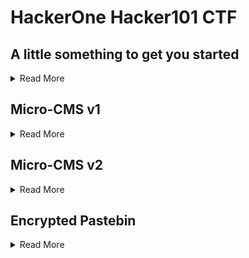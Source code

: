 # HackerOne Hacker101 CTF

## A little something to get you started
<details><summary>Read More</summary>
A simple page with a message: `Welcome to level 0. Enjoy your stay.`

Opening the browser dev tools, you can see that an image called background.png has been loaded. Opening that image in a new tab, the flag is revealed.

<details><summary>Flag</summary>
	<p>	
^FLAG^9933f2b9362ed67cb07736d3c58fa8f0df309e517836266caadc1ef75536331f$FLAG$
</p>
</details>
<p>
</details>

## Micro-CMS v1
<details><summary>Read More</summary>
This one has 4 flags to capture.

The web page has three links: Testing, Markdown Test, and Create a new page. Visiting the links, the site appears to let you create pages using Markdown. On the create page, there is a note that Markdown is supported, but scripts are not. 

We shall see about that.

### XSS #1

Sure enough, simply including a `<scrpit>` tag doesn't work.
Taking a look at the [OWASP xss attacks page](https://owasp.org/www-community/attacks/xss/) provides some alternatives. One in particular works:
```
<b onmouseover=alert('Wufff!')>click me!</b>
```

So the alert pops up with the message. Was half expecting the flag. Taking a look at the raw response payload in the browser dev tools reveals something interesting. The flag has been added to the mouseover.
<details><summary>Flag 1</summary>
	<p>	
^FLAG^2a5c351ae314aa8524200fd2a2c9024eb891c3422c1af883bdc65a5e19f22265$FLAG$
</p>
</details>

### XSS #2
I just get a feeling I should try something similar in the title. Going back to edit the page and adding the same payload to the title results in...uri encoded characters. Hm.

But when I navigate back to home, the title is used as the link text for my page! And an alert pops up with the 2nd flag:
<details><summary>Flag 2</summary>
	<p>	
^FLAG^43ae863005e42e2d57b617fa862d533df75788fdca51a024621e63f59c948616$FLAG$
</p>
</details>

Two down, two to go.

### Gaining Access to Page 4
Taking a look at the existing 'Markdown Test' page, I see text that says adorable kitten. But I don't see any adorable kitten... I click on edit, and see that it's supposed to load an image from a url, that apparently doesn't exist. The OWASP xss page had examples using images. So I replace the url with one of the examples:
```
![adorable kitten]("http://url.to.file.which/not.exist" onerror=alert(document.cookie);)
```
Well. Now the page says 'adorable kitten)'. But it did change. Inspecting the network tab, I see my GET request for page 2, but then another GET for the file `not.exist" flag=` which of course 404s. flag??? Better check the raw response for page 2. And yep, actually the flag has been inserted into the img src. It's broken, but it's there. Unfortunately, it's flag 1 again.


In the meantime, I've noticed that the existing links direct to urls of 'page/1' and 'page/2'. When I create a test page, it's assigned to 'page/6'. Well, what about pages 3, 4, and 5? 

Page 3 and 5 return 404s. But page 4 returns a 403! 

Can I import page 4 into my own page? Html seems somewhat supported by Markdown, so I'll try to use an iframe:
`<iframe src="=4" ></iframe>`

The iframe loads! But it's still the Forbidden message. 

Ok, but what if I try accessing page 4 from the edit page? If I navigate to a page I can access, click the edit link, the url is '/page/edit/2'. Can I change it to a 4? 

Oh, turns out I can. And there is a flag:
<details><summary>Flag 3</summary>
	<p>	
^FLAG^1732e1ff3fab8cfd7cca9a26e8a6061b57a0a1953e88dc24191c6dfa5b4635e7$FLAG$ 
</p>
</details>

And then I found the last flag by accident, on the edit page. I fat-fingered the enter key and added a single quote to the end of the url. The page that loaded was flag number 4. I don't really understand this one.

<details><summary>Flag 4</summary>
	<p>	
^FLAG^2adb864946c28bd69723ed9f4694551e4319896dd70e827d8a66ef299f8971ea$FLAG$
</p>
</details>
<p>
</details>

## Micro-CMS v2 
<details><summary>Read More</summary>

### Initial Once-Over
Another Micro CMS site, this time with three flags to find. 

Visiting the changelog page, I am informed that auth has been added, and only admin users can add or edit pages. When I click the 'edit' link, I am directed to a login page. I'm not so lucky as to get in using admin/admin, but can see that the username and password are send as request params in the POST request.

Also found that there is a forbidded page 3.

### Running an Automated Scan

Decided to give [OWASP ZAP](https://www.zaproxy.org/) a try, since I hadn't used it before. Just ran the automated scan to see if anything came up.

#### XSS Strikes Again
Turns out that the scan found one of the flags for me. So while attempting to navigate to an edit page in the browser, I'm redirected to the login page. But as ZAP has discovered, requesting the edit page while using the POST verb and including values for 
username and password in the request body will generate a response containing a flag:

<details><summary>Flag 1</summary>
	<p>	
^FLAG^844e7cfe80058456158057d1e62fc271aa2e525b9b2a871ce55c7c1b3f4fee1b$FLAG$
</p>
</details>

ZAP tried some xss injection payloads for username and password, but trying it out myself shows that any arbitrary values will do. For instance:
```
POST /8cbf00c8e2/page/edit/1 HTTP/1.1
username=aaaa&password=bbbb
```

#### SQL Injection Vulnerability
Anything else in the scan results? Uh yea, got a pretty great error message from the login page with request parameters of `username=%27%22%3Cscript%3Ealert%281%29%3B%3C%2Fscript%3E&password=`:

```
Traceback (most recent call last):
  File "./main.py", line 145, in do_login
    if cur.execute('SELECT password FROM admins WHERE username=\'%s\'' % request.form['username'].replace('%', '%%')) == 0:
  File "/usr/local/lib/python2.7/site-packages/MySQLdb/cursors.py", line 255, in execute
    self.errorhandler(self, exc, value)
  File "/usr/local/lib/python2.7/site-packages/MySQLdb/connections.py", line 50, in defaulterrorhandler
    raise errorvalue
ProgrammingError: (1064, 'You have an error in your SQL syntax; check the manual that corresponds to your MariaDB server version for the right syntax to use near \'"<script>alert(1);</script>\'\' at line 1')

```

This tells me that the web server is accessing a MariaDB (MySQL) database. More specifically, there is a table named admins, with username and password columns. Also get some full system paths. 
But most importantly, we have a SQL injection vulnerability.

The unescaped username param was `'"<script>alert(1);</script>`. Tried again with just `'` as the username (uri encoded the param as `%27` first), and was able to get the same error message.

### Scripting SQLi Payloads to Discover Credentials

Trying `username=%27%20OR%201%3D1%3B&password=` comes back with a new message on the login page: invalid password. So forcing a true conditional statement shows that there is a different message for a successful query on users in the admin table. I can probably use this to harvest a username.

I have some python scripts I'd put together for a previous CTF challenge which injects LIKE statements to brute force a password match one character at a time. Looking at the error message, looks like `%` characters will be a problem though. Some browsing of the MariaDB docs reveals the REGEXP operator may help. With a bit of trial and error, I arrive at the following payload to pass as the username:
```
' OR username REGEXP 'a';
```
This gives me the Unknown user message. However, changing the 'a' to 'e', I now see the invalid password message. So there is a username that contains an 'e', but not a username containing an 'a'.

Now I can modify my existing script (which I'll include in this folder). First, I iterate through lowercase characters and numbers (REGEXP is case insensitive, but so are usernames usually (fingers crossed)) and collect a set of characters matched in the table's usernames. Then I modify the payload a bit to `' OR username REGEXP '^(test_string)';`, which looks for matches at the beginning of the username. This will put the characters in order.

Running the script, I get:
```
('Found char ', 'e')
('Found char ', 'i')
('Found char ', 'm')
('Found char ', 't')
('Username so far:', 'e')
('Username so far:', 'em')
('Username so far:', 'emm')
('Username so far:', 'emmi')
('Username so far:', 'emmit')
('Username so far:', 'emmitt')
('Username:', 'emmitt')
```
Trying out the username 'emmitt' on the page with whatever password gives me the 'invalid password' message.

Ok. Now what do I do with the username? I can use it to modify the sql injection payload in order to brute force the password in a similar manner. Changing the username to `emmitt' AND password REGEXP '{0}.';` (where {0} is replaced by the test string), I should be able to reuse my script to find the characters in the password and the order in which they appear.

A few things I'll need to keep in mind: 
1. Passwords are probably case sensitive, but the REGEXP will return a match for either case. 
2. The password may not be stored in plain text. So what I get may not be the final result.

Result:
```
('Found char ', 'b')
('Found char ', 'e')
('Found char ', 'k')
('Found char ', 'o')
('Found char ', 'r')
('password so far:', 'b')
('password so far:', 'br')
('password so far:', 'bro')
('password so far:', 'broo')
('password so far:', 'brook')
('password so far:', 'brooke')
('password:', 'brooke')
```
Lucky for me, the password was actually all lower case, so I didn't have to go through the exercise of trying all case variants. Logging in with the credentials yields a flag:
<details><summary>Flag 2</summary>
	<p>	
^FLAG^2c28140afa9597a8d90aba72ad4e4708599f2e5aeee0f6e2efaca2227ccc57c7$FLAG$
</p>
</details>

There is one more flag to find, and I'm guessing that it's to be found on the restricted page 3. Using the credentials on the site didn't appear to leave me logged in, so I'll have to find another way to access page 3. 

### A Little Help from sqlmap 
One tool that was mentioned in the [PayloadsAllTheThings SQL Injection cheatsheet](https://github.com/swisskyrepo/PayloadsAllTheThings/tree/master/SQL%20Injection) I've been referencing is [sqlmap](https://github.com/sqlmapproject/sqlmap). It's a command line tool that automates discovery and exploitation of SQL Injection vulnerabilities. Figure I may as well test it out, and see if I can get any more information. It's likely page content is also stored in the database. After cloning the repo and rtfm, I go with the following command:
```
python sqlmap.py -v -u http://[target]/login --method=POST --data="username=emmitt&password=brooke" --skip=password -a
```
This skips attempting to inject the password param since it's not injectable. The -a option is to dump EVERYTHING.
And it does. The admins table is dumped, followed by the pages table. Which includes the content for the forbidden page three. The flag is found:
<details><summary>Flag 3</summary>
	<p>	
^FLAG^3a4381fac9b9ea1150d772204981463d1724c56b9ab3fc0dd6ce4adcb94d15c3$FLAG$
</p>
</details>
<p>
</details>

## Encrypted Pastebin
<details><summary>Read More</summary>
Here we have a website called 'Encrypted Pastebin', with a message that reads:
```
We've developed the most secure pastebin on the internet. Your data is protected with military-grade 128-bit AES encryption. The key for your data is never stored in our database, so no hacker can ever gain unauthorized access.
```
The page also contains a form. And a 1x1 gif named 'tracking.gif'

### Messing With URL Query Params
Creating a test post results in a page ?post=4XgTu!iq7bU2Stw1W0vz5PZlM!VnkcmwQzJal95surrf!owYF-o-4rhMSomkVsYUrmpoN6OObkbmfiy4rlidibiQF0wAyyBhtJz3O164GMJLIP3ek1IcPIj0U2GG2rL7k3-oo5Q1tKU-Ey2WiwkcgliR9Y0eT3QuwfJfsJlcUoJm12bK0epc5oMzJBjTgytI5O5M!PkGQRKNoZ9HH3JVSw~~

Obvious thing to do is try navigating to a different post using the query params. Attempting to load post=1 results in the 
<details><summary>Flag 1</summary>
	<p>	
^FLAG^dedbcfb7edfbc14940b66e684c5fca7d6e2646da1c1a1e55bba7df6cf6b6d46e$FLAG$
</p>
</details>

And a cool error message...

### Follow the Error Messages

```
Traceback (most recent call last):
  File "./main.py", line 69, in index
    post = json.loads(decryptLink(postCt).decode('utf8'))
  File "./common.py", line 46, in decryptLink
    data = b64d(data)
  File "./common.py", line 11, in <lambda>
    b64d = lambda x: base64.decodestring(x.replace('~', '=').replace('!', '/').replace('-', '+'))
  File "/usr/local/lib/python2.7/base64.py", line 328, in decodestring
    return binascii.a2b_base64(s)
Error: Incorrect padding
```
That's helpful. So the post is decoded into json via sending a variable `postCt` to decryptLink in the file common.py. In decryptLink, at some point some `data` is base64 decoded. This b64d function replaces the `~` character with `=`, `-` with `+`, and '!' with '/' before calling python's base64.py. And this is where it barfs, upon attempting to base64 decode '1'.

Ok so now if I create a post with no title and no content, I still get a string:
`BNEwZagYCJgVuUg7iiZK5jvo7HZ7t7TiP0DfVR5B9xjnn5e6X4I5g8FIsY4nS2DR3ut-zpf4pCNXx030CS2Dbb-ScHANkAPjQSNO6776AdpWqp0l6S5Fcu7bGYN7QY0ra8aF239CTyTSE0Olxuw8Cq4HtE52FGu4a-jfKgqsfE6OVRoLjEB5jr8OZov99ViI4J5FIKE!beua3lpoOSFLlg~~`

I get a different string if I try again:
`ED1BnZaT3y4eVHR3XBaNiuYTL9zDkBsHPgOqrfN-qpiXE2atEraCwqg7EklTaLj9WuFDx!eSacgVtVZ4srfPFQZ3yB3JwJiYS!ZrRZQYN31NGt6L5lUBRnlTrlbR8pLPljsI1fFwtTQidqxBSNRt3cBfLe5z5kLJUD9tJe91DzixJytLM1SglWcs1T7t4-E2XRLLdm5XyqtlThTKAcVArA~~`

So I don't get the same cipher text each time, which lowers my chances that the site is just lying about using AES.

Since I can get raw error message info simply by supplying query params, maybe I get get more errors. What if I ask for a post that is valid base64 encoding?

for `?post=d2hvYW1p` I do get a new error message:
```
Traceback (most recent call last):
  File "./main.py", line 69, in index
    post = json.loads(decryptLink(postCt).decode('utf8'))
  File "./common.py", line 48, in decryptLink
    cipher = AES.new(staticKey, AES.MODE_CBC, iv)
  File "/usr/local/lib/python2.7/site-packages/Crypto/Cipher/AES.py", line 95, in new
    return AESCipher(key, *args, **kwargs)
  File "/usr/local/lib/python2.7/site-packages/Crypto/Cipher/AES.py", line 59, in __init__
    blockalgo.BlockAlgo.__init__(self, _AES, key, *args, **kwargs)
  File "/usr/local/lib/python2.7/site-packages/Crypto/Cipher/blockalgo.py", line 141, in __init__
    self._cipher = factory.new(key, *args, **kwargs)
ValueError: IV must be 16 bytes long
```

Some more information is leaked:
* AES is indeed being used here. 
* It's being used in CBC mode. 
* There is a static key. 
* The initialization vector must be 16 bytes long. However, since I am seeing this stack trace, my input must have an influence on how the IV is determined.

A question:
* Is there a database where the post content is stored? Or is it all contained in the post name?

If the form content is encrypted and used as the post name, then the post name length should be reflective of this. So I tested the tokens generated for an empty form, body with 1 character, 16 characters, 17 characters. The base64-decoded token length was 160 bytes each time. But maybe the tile is used? Testing similar plaintext titles also resulted in a constant size post token.

So it seems that some other name must be assigned to a post. Whatever this is is encrypted, but is not the content itself. There is a variable called postCt, which could stand for post count. But I would need to be able find the right encrypted payload for any number in order to use this to my advantage.

The website says that the keys aren't stored in the database. But the key could very well be in the source code. Or an env variable. 

I should be able to get at least one additional error case to leak. I know the length of the tokens now, so I can cobble something together that is "valid" in the sense that it will be decrypted, but doesn't refer to any known post. First, I will create a post and get a token (I just submit a blank form). Next I'll create a second post (just a body of 'a'). I base64 decode to hex, swap in the first 16 bytes of the 2nd token into the 1st, re-encode, and set it as the post query param. I do get a new error:
```
Traceback (most recent call last):
  File "./main.py", line 69, in index
    post = json.loads(decryptLink(postCt).decode('utf8'))
  File "/usr/local/lib/python2.7/encodings/utf_8.py", line 16, in decode
    return codecs.utf_8_decode(input, errors, True)
UnicodeDecodeError: 'utf8' codec can't decode byte 0x88 in position 0: invalid start byte
```
Or if I place the first 16 bytes from another encoded token into the one for 'a':
```
Traceback (most recent call last):
  File "./main.py", line 69, in index
    post = json.loads(decryptLink(postCt).decode('utf8'))
  File "/usr/local/lib/python2.7/encodings/utf_8.py", line 16, in decode
    return codecs.utf_8_decode(input, errors, True)
UnicodeDecodeError: 'utf8' codec can't decode byte 0xd2 in position 2: invalid continuation byte
```

Looks like whatever the plaintext is, it should be both utf-8 encoded and valid json. I have no way of divining what that json might look like, so I think it's time to read up on AES.

### Diving into AES CBC Mode

I like books, and I have a lot of them. Sometimes, they come in handy. This is one of those times. [Serious Cryptography](https://nostarch.com/seriouscrypto) not only has a chapter on block ciphers, but goes into the details of the AES implementation, its various modes of operation (including CBC), and my personal favorite section called 'How Things Can Go Wrong'.

This section describes the Padding Oracle Attack, which seems relevant, as it targets AES in CBC mode. In summary, the idea is this:
* AES encryption is a block cipher, so the plaintext is broken up into blocks to be processed by the algorithm. For AES-128, with a 128-bit key, these blocks are 128 bits long (16 bytes).
* CBC stands for Cipher Block Chaining. Each block of plaintext is XORed with the previous block of ciphertext before being encrypted, so the result at each step depends on the output of the step before.
* Since the first block of plaintext has nothing to be XORed with, an Initialization Vector is used. 
* If the plaintext is not a multiple of 16 bytes, it needs to be padded before the algorithm is applied. This works as follows: 
  * If the last block of plaintext fills 15 bytes, the last byte is set to 0x1
  * If the last block fills 14 bytes, the last 2 bytes are set to 0x2
  * etc..
 * The Padding Oracle Attack takes two consecutive blocks of ciphertext, C1C2, and attempts to find the plaintext (P2) of C2 by changing C1 one bit at a time.
 * If C1 XOR P2 ends with a valid padding byte, the ciphertext will be successfully decrypted.
 * The feasibility of this attack relies on the target behaving differently in a success or failure scenario.

I'm in luck, because this site just dumps all the error messages at me.

I wrote up a script in python, which I'll add to this repository. I give it one of the blobs of ciphertext that appears in the site url after creating a page. It base64 decodes it and breaks it up into 16 byte chunks. Then, taking two blocks at a time, it modifies the first block one at a time, sends a GET request to the site with the modified post param, and checks the response. I had to cycle through the various possible errors received and separate out the ones indicative of failed decryption. Errors that occur after the decrypt step are fine -- they mean decryption succeeded. When a 'good' response is encountered, that means we've found the value for that particular byte of C1 that when XORed with P2 produces a valid padding. We store this value for each byte, until all 16 bytes have been processed. When all the blocks are finished, they are XORed with the original ciphertext blocks to reveal the plaintext.

This takes a a bit of time, and involves spamming the server with tens of thousands of requests, but it doesn't seem to mind.

Eventually, I do get a plaintext, which includes a flag:
<details><summary>Flag 2</summary>
	<p>	
`{"flag": "^FLAG^9aa5a923f6a1d21368e406edc1aee5d7ef4dcb03266d40513d91fb5af22dec04$FLAG$", "id": "2", "key": "AyWeSm9qBGOo3IMqw8zSHA~~"}\n\n\n\n\n\n\n\n\n\n`
</p>
</details>

So yes, the post ids are numbered. And there's a key?! 

Another lovely error message was also revealed while my script ran:
```
Traceback (most recent call last):
  File "./main.py", line 71, in index
    if cur.execute('SELECT title, body FROM posts WHERE id=%s' % post['id']) == 0:
TypeError: 'int' object has no attribute '__getitem__'
```

Great. More SQL injection...

### To Be Continued...
<p>
</details>